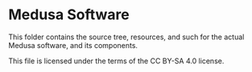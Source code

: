 # Medusa Software

This folder contains the source tree, resources, and such for the actual Medusa
software, and its components.

This file is licensed under the terms of the CC BY-SA 4.0 license.